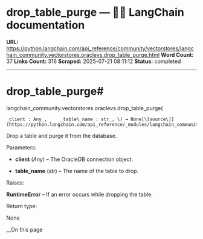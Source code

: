 # drop_table_purge — 🦜🔗 LangChain  documentation

**URL:** https://python.langchain.com/api_reference/community/vectorstores/langchain_community.vectorstores.oraclevs.drop_table_purge.html
**Word Count:** 37
**Links Count:** 316
**Scraped:** 2025-07-21 08:11:12
**Status:** completed

---

# drop\_table\_purge\#

langchain\_community.vectorstores.oraclevs.drop\_table\_purge\(

    _client : Any_,     _table\_name : str_, \) → None[\[source\]](https://python.langchain.com/api_reference/_modules/langchain_community/vectorstores/oraclevs.html#drop_table_purge)\#     

Drop a table and purge it from the database.

Parameters:     

  * **client** \(_Any_\) – The OracleDB connection object.

  * **table\_name** \(_str_\) – The name of the table to drop.

Raises:     

**RuntimeError** – If an error occurs while dropping the table.

Return type:     

None

__On this page